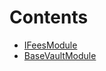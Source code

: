 

# Contents
- [IFeesModule](BaseVaultModule.sol/interface.IFeesModule.md)
- [BaseVaultModule](BaseVaultModule.sol/abstract.BaseVaultModule.md)
